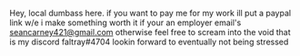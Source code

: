 Hey, local dumbass here.
if you want to pay me for my work ill put a paypal link w/e i make something worth it
if your an employer email's seancarney421@gmail.com
otherwise feel free to scream into the void that is my discord faltray#4704
lookin forward to eventually not being stressed
